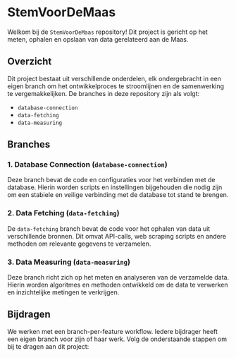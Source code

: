 # StemVoorDeMaas

Welkom bij de `StemVoorDeMaas` repository! Dit project is gericht op het meten, ophalen en opslaan van data gerelateerd aan de Maas. 

## Overzicht

Dit project bestaat uit verschillende onderdelen, elk ondergebracht in een eigen branch om het ontwikkelproces te stroomlijnen en de samenwerking te vergemakkelijken. De branches in deze repository zijn als volgt:

- `database-connection`
- `data-fetching`
- `data-measuring`

## Branches

### 1. Database Connection (`database-connection`)

Deze branch bevat de code en configuraties voor het verbinden met de database. Hierin worden scripts en instellingen bijgehouden die nodig zijn om een stabiele en veilige verbinding met de database tot stand te brengen.

### 2. Data Fetching (`data-fetching`)

De `data-fetching` branch bevat de code voor het ophalen van data uit verschillende bronnen. Dit omvat API-calls, web scraping scripts en andere methoden om relevante gegevens te verzamelen.

### 3. Data Measuring (`data-measuring`)

Deze branch richt zich op het meten en analyseren van de verzamelde data. Hierin worden algoritmes en methoden ontwikkeld om de data te verwerken en inzichtelijke metingen te verkrijgen.

## Bijdragen

We werken met een branch-per-feature workflow. Iedere bijdrager heeft een eigen branch voor zijn of haar werk. Volg de onderstaande stappen om bij te dragen aan dit project:

